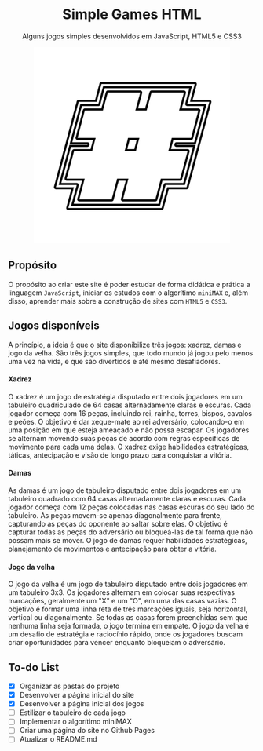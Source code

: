 <h1 align='center'>Simple Games HTML</h1>
<p align='center'>Alguns jogos simples desenvolvidos em JavaScript, HTML5 e CSS3
<div align='center'>
 <img src='./assets/icone-grande.png' alt='icone-grande'>
</div>

## Propósito
O propósito ao criar este site é poder estudar de forma didática e prática a linguagem ```JavaScript```, iniciar os estudos com o algorítimo ```miniMAX``` e, além disso, aprender mais sobre a construção de sites com ```HTML5``` e ```CSS3```.

## Jogos disponíveis
A princípio, a ideia é que o site disponibilize três jogos: xadrez, damas e jogo da velha. São três jogos simples, que todo mundo já jogou pelo menos uma vez na vida, e que são divertidos e até mesmo desafiadores.
#### Xadrez
O xadrez é um jogo de estratégia disputado entre dois jogadores em um tabuleiro quadriculado de 64 casas alternadamente claras e escuras. Cada jogador começa com 16 peças, incluindo rei, rainha, torres, bispos, cavalos e peões. O objetivo é dar xeque-mate ao rei adversário, colocando-o em uma posição em que esteja ameaçado e não possa escapar. Os jogadores se alternam movendo suas peças de acordo com regras específicas de movimento para cada uma delas. O xadrez exige habilidades estratégicas, táticas, antecipação e visão de longo prazo para conquistar a vitória.
#### Damas
As damas é um jogo de tabuleiro disputado entre dois jogadores em um tabuleiro quadrado com 64 casas alternadamente claras e escuras. Cada jogador começa com 12 peças colocadas nas casas escuras do seu lado do tabuleiro. As peças movem-se apenas diagonalmente para frente, capturando as peças do oponente ao saltar sobre elas. O objetivo é capturar todas as peças do adversário ou bloqueá-las de tal forma que não possam mais se mover. O jogo de damas requer habilidades estratégicas, planejamento de movimentos e antecipação para obter a vitória.
#### Jogo da velha
O jogo da velha é um jogo de tabuleiro disputado entre dois jogadores em um tabuleiro 3x3. Os jogadores alternam em colocar suas respectivas marcações, geralmente um "X" e um "O", em uma das casas vazias. O objetivo é formar uma linha reta de três marcações iguais, seja horizontal, vertical ou diagonalmente. Se todas as casas forem preenchidas sem que nenhuma linha seja formada, o jogo termina em empate. O jogo da velha é um desafio de estratégia e raciocínio rápido, onde os jogadores buscam criar oportunidades para vencer enquanto bloqueiam o adversário.

## To-do List

- [x] Organizar as pastas do projeto
- [x] Desenvolver a página inicial do site
- [x] Desenvolver a página inicial dos jogos
- [ ] Estilizar o tabuleiro de cada jogo
- [ ] Implementar o algorítimo miniMAX
- [ ] Criar uma página do site no Github Pages
- [ ] Atualizar o README.md
